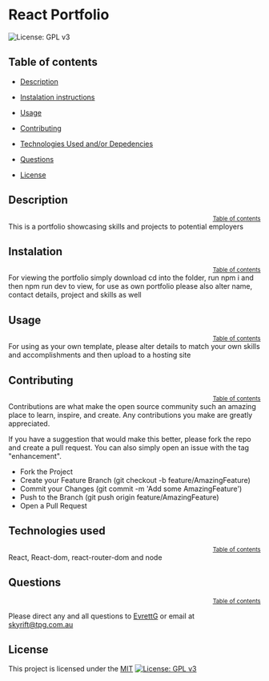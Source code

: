 # React Portfolio
  
![License: GPL v3](https://img.shields.io/badge/License-MIT-blue.svg)

## Table of contents
- [Description](#description)
- [Instalation instructions](#instalation-instructions)
- [Usage](#usage)
- [Contributing](#contributing)
- [Technologies Used and/or Depedencies](#technologies-used-and/or-depedencies)

- [Questions](#questions)

- [License](#license)


## Description
<div style="text-align: right;"><sup><a href="#table-of-contents">Table of contents</a></sup> </div>
This is a portfolio showcasing skills and projects to potential employers


## Instalation  
<div style="text-align: right;"><sup><a href="#table-of-contents">Table of contents</a></sup> </div>
For viewing the portfolio simply download cd into the folder, run npm i and then npm run dev to view, for use as own portfolio please also alter name, contact details, project and skills as well


## Usage
<div style="text-align: right;"><sup><a href="#table-of-contents">Table of contents</a></sup> </div>
For using as your own template, please alter details to match your own skills and accomplishments and then upload to a hosting site


## Contributing
<div style="text-align: right;"><sup><a href="#table-of-contents">Table of contents</a></sup> </div>
Contributions are what make the open source community such an amazing place to learn, inspire, and create. Any contributions you make are greatly appreciated.

  If you have a suggestion that would make this better, please fork the repo and create a pull request. You can also simply open an issue with the tag "enhancement".
    
  - Fork the Project
  - Create your Feature Branch (git checkout -b feature/AmazingFeature)
  - Commit your Changes (git commit -m 'Add some AmazingFeature')
  - Push to the Branch (git push origin feature/AmazingFeature)
  - Open a Pull Request




## Technologies used
<div style="text-align: right;"><sup><a href="#table-of-contents">Table of contents</a></sup> </div>
React, React-dom, react-router-dom and node





## Questions
<div style="text-align: right;"><sup><a href="#table-of-contents">Table of contents</a></sup> </div>

Please direct any and all questions to [EvrettG](https://github.com/EvrettG) or email at  [skyrift@tpg.com.au](skyrift@tpg.com.au)





## License

This project is licensed under the [MIT](https://opensource.org/licenses/MIT) [![License: GPL v3](https://img.shields.io/badge/License-MIT-blue.svg)](https://opensource.org/licenses/MIT)